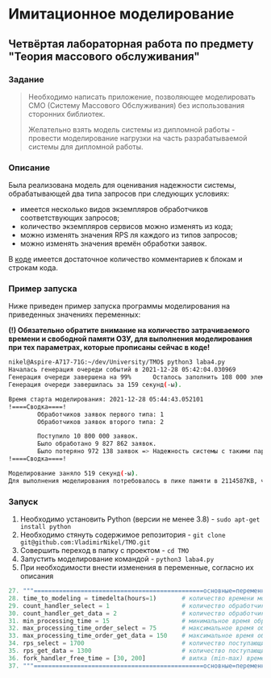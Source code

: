# Имитационное моделирование
## Четвёртая лабораторная работа по предмету "Теория массового обслуживания"

### Задание
> Необходимо написать приложение, позволяющее моделировать СМО (Систему Массового Обслуживания) без использования сторонних библиотек.
> 
> Желательно взять модель системы из дипломной работы - провести моделирование нагрузки на часть разрабатываемой системы для дипломной работы.

### Описание
Была реализована модель для оценивания надежности системы, обрабатывающей два типа запросов при следующих условиях:
- имеется несколько видов экземпляров обработчиков соответствующих запросов;
- количество экземпляров сервисов можно изменять из кода;
- можно изменять значения RPS ля каждого из типов запросов;
- можно изменять значения времён обработки заявок.

В [коде](https://github.com/VladimirNikel/TMO/blob/main/laba4.py) имеется достаточное количество комментариев к блокам и строкам кода.


### Пример запуска
Ниже приведен пример запуска программы моделирования на приведенных значениях переменных:

**(!) Обязательно обратите внимание на количество затрачиваемого времени и свободной памяти ОЗУ, для выполнения моделирования при тех параметрах, которые прописаны сейчас в коде!**
```bash
nikel@Aspire-A717-71G:~/dev/University/TMO$ python3 laba4.py 
Началась генерация очереди событий в 2021-12-28 05:42:04.030969
Генерация очереди завершена на 99%      Осталось заполнить 108 000 элементов......
Генерация очереди завершилась за 159 секунд(-ы).

Время старта моделирования: 2021-12-28 05:44:43.052101
!====Сводка====!
        Обработчиков заявок первого типа: 1
        Обработчиков заявок второго типа: 2

        Поступило 10 800 000 заявок.
        Было обработано 9 827 862 заявок.
        Было потеряно 972 138 заявок => Надежность системы с такими параметрами равна 90.999%.
!====Сводка====!

Моделирование заняло 519 секунд(-ы).
Для выполнения моделирования потребовалось в пике памяти в 2114587KB, что равно 2065MB
```

### Запуск
1. Необходимо установить Python (версии не менее 3.8) - `sudo apt-get install python`
2. Необходимо стянуть содержимое репозитория - `git clone git@github.com:VladimirNikel/TMO.git`
3. Совершить переход в папку с проектом - `cd TMO`
4. Запустить моделирование командой - `python3 laba4.py`
5. При необходимости внести изменения в переменные, согласно их описания
```python
27. """===============================================основные=переменные================================================"""
28. time_to_modeling = timedelta(hours=1)       # количество времени моделирования
29. count_handler_select = 1                    # количество обработчиков первого типа запросов
30. count_handler_get_data = 2                  # количество обработчиков второго типа запросов
31. min_processing_time = 15                    # минимальное время обработки запросов (обоих типов)
32. max_processing_time_order_select = 75       # максимальное время обработки первого типа запроса
33. max_processing_time_order_get_data = 150    # максимальное время обработки второго типа запроса
34. rps_select = 1700                           # количество поступающих запросов первого типа в секунду
35. rps_get_data = 1300                         # количество поступающих запросов второго типа в секунду
36. fork_handler_free_time = [30, 200]          # вилка (min-max) времени освобождения обработчика (обоих типов)
37. """===============================================основные=переменные================================================"""
```